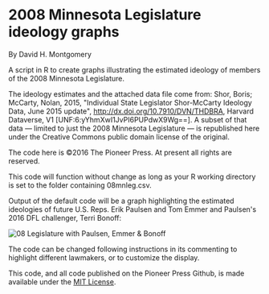 # 2008 Minnesota Legislature ideology graphs
By David H. Montgomery

A script in R to create graphs illustrating the estimated ideology of members of the 2008 Minnesota Legislature.

The ideology estimates and the attached data file come from: Shor, Boris; McCarty, Nolan, 2015, "Individual State Legislator Shor-McCarty Ideology Data, June 2015 update", http://dx.doi.org/10.7910/DVN/THDBRA, Harvard Dataverse, V1 [UNF:6:yYhmXwI1JvPI6PUPdwX9Wg==]. A subset of that data — limited to just the 2008 Minnesota Legislature — is republished here under the Creative Commons public domain license of the original.

The code here is ©2016 The Pioneer Press. At present all rights are reserved.

This code will function without change as long as your R working directory is set to the folder containing 08mnleg.csv.

Output of the default code will be a graph highlighting the estimated ideologies of future U.S. Reps. Erik Paulsen and Tom Emmer and Paulsen's 2016 DFL challenger, Terri Bonoff:

![08 Legislature with Paulsen, Emmer & Bonoff](https://raw.githubusercontent.com/pioneerpress/code/master/mnleg-ideology-2008/08mnleg-small.png)

The code can be changed following instructions in its commenting to highlight different lawmakers, or to customize the display.

This code, and all code published on the Pioneer Press Github, is made available under the [MIT License](http://opensource.org/licenses/MIT).
